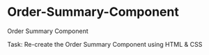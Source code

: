 # Order-Summary-Component

Order Summary Component 

Task: Re-create the Order Summary Component using HTML & CSS
